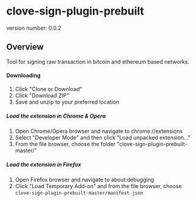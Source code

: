 # clove-sign-plugin-prebuilt

version number: 0.0.2

## Overview
Tool for signing raw transaction in bitcoin and ethereum based networks.

#### Downloading
1. Click "Clone or Download"
2. Click "Download ZIP"
3. Save and unzip to your preferred location

##### Load the extension in Chrome & Opera
1. Open Chrome/Opera browser and navigate to chrome://extensions
2. Select "Developer Mode" and then click "Load unpacked extension..."
3. From the file browser, choose the folder "clove-sign-plugin-prebuilt-master/"

##### Load the extension in Firefox
1. Open Firefox browser and navigate to about:debugging
2. Click "Load Temporary Add-on" and from the file browser, choose `clove-sign-plugin-prebuilt-master/manifest.json`

